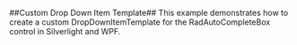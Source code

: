 ##Custom Drop Down Item Template##
This example demonstrates how to create a custom DropDownItemTemplate for the RadAutoCompleteBox control in Silverlight and WPF.